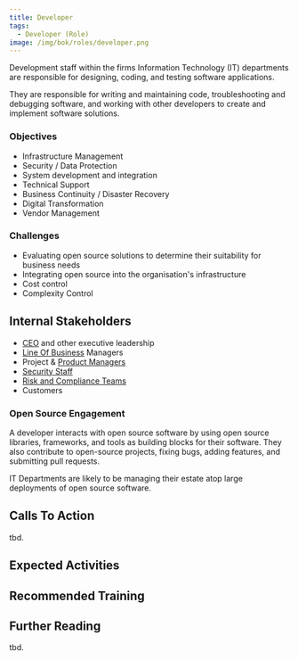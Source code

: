 ```yaml
---
title: Developer
tags: 
  - Developer (Role)
image: /img/bok/roles/developer.png
---
```


<BoxOut title="IT Department / Developers" image="/img/bok/roles/developer.png">

Development staff within the firms Information Technology (IT) departments are responsible for designing, coding, and testing software applications. 

They are responsible for writing and maintaining code, troubleshooting and debugging software, and working with other developers to create and implement software solutions.

### Objectives

- Infrastructure Management
- Security / Data Protection
- System development and integration
- Technical Support
- Business Continuity / Disaster Recovery
- Digital Transformation
- Vendor Management

### Challenges

- Evaluating open source solutions to determine their suitability for business needs
- Integrating open source into the organisation's infrastructure
- Cost control
- Complexity Control

## Internal Stakeholders

 - [CEO](CEO) and other executive leadership
 - [Line Of Business](Line-of-Business) Managers
 - Project & [Product Managers](Product-Manager)
 - [Security Staff](CISO)
 - [Risk and Compliance Teams](Compliance)
 - Customers

### Open Source Engagement

A developer interacts with open source software by using open source libraries, frameworks, and tools as building blocks for their software. They also contribute to open-source projects, fixing bugs, adding features, and submitting pull requests.

IT Departments are likely to be managing their estate atop large deployments of open source software.  

</BoxOut>

## Calls To Action

tbd.

## Expected Activities

<BokTagList tag="Developer (Role)" filter="Activities" />

## Recommended Training

<BokTagList tag="Developer (Role)" filter="Training" />


## Further Reading

tbd.